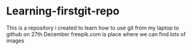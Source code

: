 # Learning-firstgit-repo
This is a repository i created to learn how to use git from my laptop to github on 27th December
freepik.com is place where we can find lots of images 
